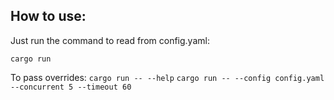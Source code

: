 ## How to use:

Just run the command to read from config.yaml:

`cargo run`

To pass overrides:
`cargo run -- --help`
`cargo run -- --config config.yaml --concurrent 5 --timeout 60`
